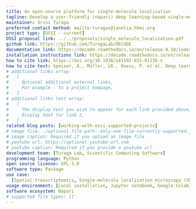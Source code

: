 ```yaml
---
title: An open-source platform for single-molecule localization
tagline: Develop a user-friendly (napari) deep learning-based single-molecule detection software.
maintainer: Srini Turaga
preferred contact method: mailto:turagas@janelia.hhmi.org
project type: [OSSI - current]
OSSI proposal link: ../../proposals/single_molecule_localization.pdf
github link: https://github.com/TuragaLab/DECODE
documentation link: https://decode.readthedocs.io/en/release-0.10/index.html
installation instructions link: https://decode.readthedocs.io/en/release-0.10/installation.html
how to cite link: https://doi.org/10.1038/s41592-021-01236-x
how to cite text: Speiser, A., Müller, LR., Hoess, P. et al. Deep learning enables fast and dense single-molecule localization with high accuracy. Nature Methods 18, 1082–1090 (2021). https://doi.org/10.1038/s41592-021-01236-x
# additional links array:
#   [
#     Optional additional external links,
#     For example - to a project hompage,
#   ]
# additional links text array:
#   [
#     The display text you wish to appear for each link provided above,
#     Display text for link 2,
#   ]
related blog posts: [working-with-ossi-supported-projects]
# image file: ./optional-file-path--only-one-file-currently-supported.jpg
# image caption: Required if you upload an image file
# youtube url: https://optional-youtube-url.com
# youtube caption: Required if you provide a youtube url
development team: [Turaga Lab, Scientific Computing Software]
programming language: Python
open source license: GPL-3.0
software type: Package
use case:
  [Spatial transcriptomics, Single-molecule localization microscopy (SMLM)]
usage environment: [Local installation, Jupyter notebook, Google Colab]
software ecosystem: Napari
# supported file types: []
---
```

